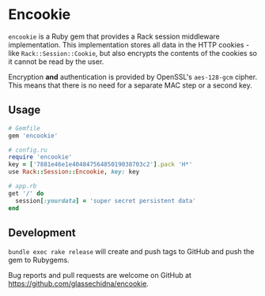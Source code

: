 # Encookie

`encookie` is a Ruby gem that provides a Rack session middleware implementation.
This implementation stores all data in the HTTP cookies - like `Rack::Session::Cookie`,
but also encrypts the contents of the cookies so it cannot be read by the user.

Encryption **and** authentication is provided by OpenSSL's `aes-128-gcm` cipher.
This means that there is no need for a separate MAC step or a second key.

## Usage

```ruby
# Gemfile
gem 'encookie'

# config.ru
require 'encookie'
key = ['7881e46e1e40484756485019038703c2'].pack 'H*'
use Rack::Session::Encookie, key: key

# app.rb
get '/' do
  session[:yourdata] = 'super secret persistent data'
end
```

## Development

`bundle exec rake release` will create and push tags to GitHub and push the gem to Rubygems.

Bug reports and pull requests are welcome on GitHub at https://github.com/glassechidna/encookie.

